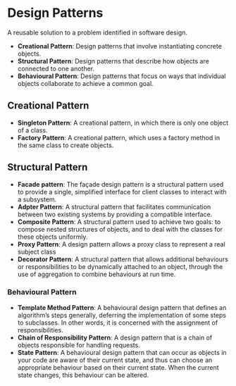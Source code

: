 # Design Patterns
A reusable solution to a problem identified in software design.
- **Creational Pattern**: Design patterns that involve instantiating concrete objects.
- **Structural Pattern**: Design patterns that describe how objects are connected to one another.
- **Behavioural Pattern**: Design patterns that focus on ways that individual objects collaborate to achieve a common goal.

## Creational Pattern
- **Singleton Pattern**: A creational pattern, in which there is only one object of a class.
- **Factory Pattern**: A creational pattern, which uses a factory method in the same class to create objects.

## Structural Pattern
- **Facade pattern**: The façade design pattern is a structural pattern used to provide a single, simplified interface for client classes to interact with a subsystem.
- **Adpter Pattern**: A structural pattern that facilitates communication between two existing systems by providing a compatible interface.
- **Composite Pattern**: A structural pattern used to achieve two goals: to compose nested structures of objects, and to deal with the classes for these objects uniformly.
- **Proxy Pattern**: A design pattern allows a proxy class to represent a real subject class
- **Decorator Pattern**: A structural pattern that allows additional behaviours or responsibilities to be dynamically attached to an object, through the use of aggregation to combine behaviours at run time.

### Behavioural Pattern
- **Template Method Pattern**: A behavioural design pattern that defines an algorithm’s steps generally, deferring the implementation of some steps to subclasses. In other words, it is concerned with the assignment of responsibilities.
- **Chain of Responsibility Pattern**: A design pattern that is a chain of objects responsible for handling requests.
- **State Pattern**: A behavioural design pattern that can occur as objects in your code are aware of their current state, and thus can choose an appropriate behaviour based on their current state. When the current state changes, this behaviour can be altered.
